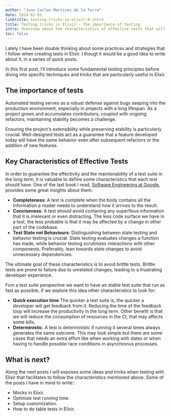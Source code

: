 ```yaml
---
author: "Juan Carlos Martinez de la Torre"
date: 2024-01-01
linktitle: testing-tricks-in-elixir-0-intro
title: Testing tricks in Elixir - The importance of testing
intro: Overview about the characteristics of effective tests that will help with the maintenability and the extensibility of a project in the long term.
toc: false
---
```


Lately I have been double thinking about some practices and strategies that I follow when creating tests in Elixir. I thougt it would be a good idea to write about it, in a series of quick posts.

In this first post, I’ll introduce some fundamental testing principles before diving into specific techniques and tricks that are particularly useful in Elixir.

## The importance of tests 

Automated testing serves as a robust defense against bugs seeping into the production environment, especially in projects with a long lifespan. As a project grows and accumulates contributors, coupled with ongoing refactors, maintaining stability becomes a challenge.

Ensuring the project's extensibility while preserving stability is particularly crucial. Well-designed tests act as a guarantee that a feature developed today will have the same behavior even after subsequent refactors or the addition of new features.
 
## Key Characteristics of Effective Tests

In order to guarantee the effectivity and the maintenability of a test suite in the long term, it is valuable to define some characteristics that each test should have. One of the last book I read, [Software Engineering at Google](https://www.goodreads.com/en/book/show/48816586), provides some great insights about them:

- **Completeness**: A test is complete when the body contains all the information a reader needs to understand how it arrives to the result.
- **Conciseness**: A test should avoid contaning any superflous information that it is irrelevant or even distracting. The less code surface we have in a test, the less probable is that it may be affected by a change in other part of the codebase. 
- **Test State not Behaviours**: Distinguishing between state testing and behavior testing is crucial. State testing evaluates changes a function has made, while behavior testing scrutinizes interactions with other components. Preferably, lean towards state changes to avoid unnecessary dependencies. 

The ultimate goal of these characteristics is to avoid brittle tests. Brittle tests are prone to failure due to unrelated changes, leading to a frustrating developer experience. 

Fom a test suite perspective we want to have an stable test suite that run as fast as possible, if we explore this idea other characteristics to look for:

- **Quick execution time** The quicker a test suite is, the quicker a developer will get feedback from it. Reducing the time of the feedback loop will increase the productivity in the long term. Other benefit is that we will reduce the consumption of resources in the CI, that may affects some bills.
- **Deterministic**. A test is deterministic if running it several times always generates the same outcome. This may look simple but there are some cases that needs an extra effort like when working with dates or when having to handle possible race conditions in asynchronus processes.


## What is next?

Along the next posts I will exposes some ideas and tricks when testing with Elixir that facilitates to follow the characteristics mentioned above. Some of the posts I have in mind to write::
- Mocks in Elixir.
- Optimize test running time. 
- Setup customization.
- How to do table tests in Elixir.
